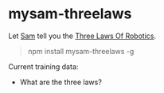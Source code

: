 # mysam-threelaws

Let [Sam](https://github.com/mysamai/mysam) tell you the [Three Laws Of Robotics](https://en.wikipedia.org/wiki/Three_Laws_of_Robotics).

> npm install mysam-threelaws -g

Current training data:

- What are the three laws?
